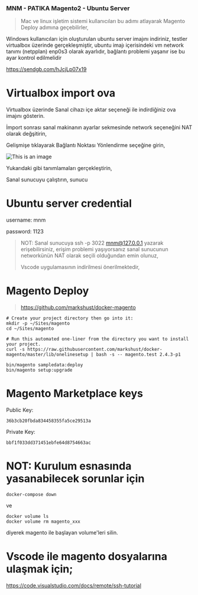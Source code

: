 ### MNM - PATIKA Magento2 - Ubuntu Server 

> Mac ve linux işletim sistemi kullanıcıları bu adımı atlayarak Magento Deploy adımına geçebilirler,

Windows kullanıcıları için oluşturulan ubuntu server imajını indiriniz, testler virtualbox üzerinde gerçekleşmiştir, ubuntu imajı içerisindeki vm network tanımı (netpplan) enp0s3 olarak ayarlıdır, bağlantı problemi yaşanır ise bu ayar kontrol edilmelidir

https://sendgb.com/hJcjLp07x19


# Virtualbox import ova

Virtualbox üzerinde Sanal cihazı içe aktar seçeneği ile indirdiğiniz ova imajını gösterin.

İmport sonrası sanal makinanın ayarlar sekmesinde network seçeneğini NAT olarak değşitirin,

Gelişmişe tıklayarak Bağlantı Noktası Yönlendirme seçeğine girin,

![This is an image](https://i.ibb.co/bHMGkQ0/Screen-Shot-2021-11-24-at-15-43-10.png)

Yukarıdaki gibi tanımlamaları gerçekleştirin,

Sanal sunucuyu çalıştırın, sunucu 


# Ubuntu server credential

username: mnm

password: 1123


> NOT: Sanal sunucuya ssh -p 3022 mnm@127.0.0.1 yazarak erişebilirsiniz, erişim problemi yaşıyorsanız sanal sunucunun networkünün NAT olarak seçili olduğundan emin olunuz, 
> 
> Vscode uygulamasının indirilmesi önerilmektedir,

# Magento Deploy

> https://github.com/markshust/docker-magento

```
# Create your project directory then go into it:
mkdir -p ~/Sites/magento
cd ~/Sites/magento

# Run this automated one-liner from the directory you want to install your project.
curl -s https://raw.githubusercontent.com/markshust/docker-magento/master/lib/onelinesetup | bash -s -- magento.test 2.4.3-p1

bin/magento sampledata:deploy
bin/magento setup:upgrade

```

# Magento Marketplace keys

Public Key: 
```
36b3cb20fbda834458355fa5ce29513a
```
Private Key: 
```
bbf1f033dd371451ebfe64d8754663ac
```

# NOT: Kurulum esnasında yasanabilecek sorunlar için 
```
docker-compose down 
```
ve 
```
docker volume ls 
docker volume rm magento_xxx
```
diyerek magento ile başlayan volume'leri silin.



# Vscode ile magento dosyalarına ulaşmak için;

https://code.visualstudio.com/docs/remote/ssh-tutorial
